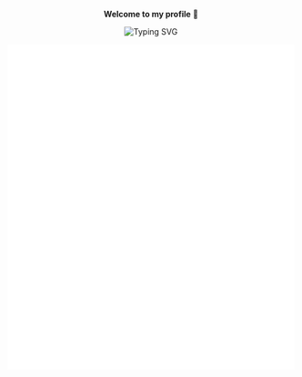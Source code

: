 <p align="center">
  <strong>Welcome to my profile</strong> 👋
</p>
<p align="center">
  <img src="https://readme-typing-svg.demolab.com?font=Fira+Code&size=24&pause=1000&color=AA2BE2&center=true&vCenter=true&width=435&lines=Data+Science+and+AI+Student" alt="Typing SVG" />
</p>
<p align="center">
  <img src="/github-metrics.svg" alt="Metrics" />
</p>

<!-- ![Topics](./metrics.plugin.topics.icons.svg) -->
<!--
**AhmedEhabAgamy/AhmedEhabAgamy** is a ✨ _special_ ✨ repository because its `README.md` (this file) appears on your GitHub profile.

Here are some ideas to get you started:

- 🔭 I’m currently working on ...
- 🌱 I’m currently learning ...
- 👯 I’m looking to collaborate on ...
- 🤔 I’m looking for help with ...
- 💬 Ask me about ...
- 📫 How to reach me: ...
- 😄 Pronouns: ...
- ⚡ Fun fact: ...
-->
